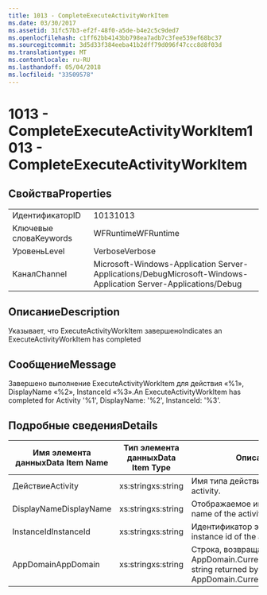 ```yaml
---
title: 1013 - CompleteExecuteActivityWorkItem
ms.date: 03/30/2017
ms.assetid: 31fc57b3-ef2f-48f0-a5de-b4e2c5c9ded7
ms.openlocfilehash: c1ff62bb4143bb798ea7adb7c3fee539ef68bc37
ms.sourcegitcommit: 3d5d33f384eeba41b2dff79d096f47ccc8d8f03d
ms.translationtype: MT
ms.contentlocale: ru-RU
ms.lasthandoff: 05/04/2018
ms.locfileid: "33509578"
---
```

# <a name="1013---completeexecuteactivityworkitem"></a><span data-ttu-id="f39d5-102">1013 - CompleteExecuteActivityWorkItem</span><span class="sxs-lookup"><span data-stu-id="f39d5-102">1013 - CompleteExecuteActivityWorkItem</span></span>
## <a name="properties"></a><span data-ttu-id="f39d5-103">Свойства</span><span class="sxs-lookup"><span data-stu-id="f39d5-103">Properties</span></span>  
  
|||  
|-|-|  
|<span data-ttu-id="f39d5-104">Идентификатор</span><span class="sxs-lookup"><span data-stu-id="f39d5-104">ID</span></span>|<span data-ttu-id="f39d5-105">1013</span><span class="sxs-lookup"><span data-stu-id="f39d5-105">1013</span></span>|  
|<span data-ttu-id="f39d5-106">Ключевые слова</span><span class="sxs-lookup"><span data-stu-id="f39d5-106">Keywords</span></span>|<span data-ttu-id="f39d5-107">WFRuntime</span><span class="sxs-lookup"><span data-stu-id="f39d5-107">WFRuntime</span></span>|  
|<span data-ttu-id="f39d5-108">Уровень</span><span class="sxs-lookup"><span data-stu-id="f39d5-108">Level</span></span>|<span data-ttu-id="f39d5-109">Verbose</span><span class="sxs-lookup"><span data-stu-id="f39d5-109">Verbose</span></span>|  
|<span data-ttu-id="f39d5-110">Канал</span><span class="sxs-lookup"><span data-stu-id="f39d5-110">Channel</span></span>|<span data-ttu-id="f39d5-111">Microsoft-Windows-Application Server-Applications/Debug</span><span class="sxs-lookup"><span data-stu-id="f39d5-111">Microsoft-Windows-Application Server-Applications/Debug</span></span>|  
  
## <a name="description"></a><span data-ttu-id="f39d5-112">Описание</span><span class="sxs-lookup"><span data-stu-id="f39d5-112">Description</span></span>  
 <span data-ttu-id="f39d5-113">Указывает, что ExecuteActivityWorkItem завершено</span><span class="sxs-lookup"><span data-stu-id="f39d5-113">Indicates an ExecuteActivityWorkItem has completed</span></span>  
  
## <a name="message"></a><span data-ttu-id="f39d5-114">Сообщение</span><span class="sxs-lookup"><span data-stu-id="f39d5-114">Message</span></span>  
 <span data-ttu-id="f39d5-115">Завершено выполнение ExecuteActivityWorkItem для действия «%1», DisplayName «%2», InstanceId «%3».</span><span class="sxs-lookup"><span data-stu-id="f39d5-115">An ExecuteActivityWorkItem has completed for Activity '%1', DisplayName: '%2', InstanceId: '%3'.</span></span>  
  
## <a name="details"></a><span data-ttu-id="f39d5-116">Подробные сведения</span><span class="sxs-lookup"><span data-stu-id="f39d5-116">Details</span></span>  
  
|<span data-ttu-id="f39d5-117">Имя элемента данных</span><span class="sxs-lookup"><span data-stu-id="f39d5-117">Data Item Name</span></span>|<span data-ttu-id="f39d5-118">Тип элемента данных</span><span class="sxs-lookup"><span data-stu-id="f39d5-118">Data Item Type</span></span>|<span data-ttu-id="f39d5-119">Описание</span><span class="sxs-lookup"><span data-stu-id="f39d5-119">Description</span></span>|  
|--------------------|--------------------|-----------------|  
|<span data-ttu-id="f39d5-120">Действие</span><span class="sxs-lookup"><span data-stu-id="f39d5-120">Activity</span></span>|<span data-ttu-id="f39d5-121">xs:string</span><span class="sxs-lookup"><span data-stu-id="f39d5-121">xs:string</span></span>|<span data-ttu-id="f39d5-122">Имя типа действия.</span><span class="sxs-lookup"><span data-stu-id="f39d5-122">The type name of the activity.</span></span>|  
|<span data-ttu-id="f39d5-123">DisplayName</span><span class="sxs-lookup"><span data-stu-id="f39d5-123">DisplayName</span></span>|<span data-ttu-id="f39d5-124">xs:string</span><span class="sxs-lookup"><span data-stu-id="f39d5-124">xs:string</span></span>|<span data-ttu-id="f39d5-125">Отображаемое имя действия.</span><span class="sxs-lookup"><span data-stu-id="f39d5-125">The display name of the activity.</span></span>|  
|<span data-ttu-id="f39d5-126">InstanceId</span><span class="sxs-lookup"><span data-stu-id="f39d5-126">InstanceId</span></span>|<span data-ttu-id="f39d5-127">xs:string</span><span class="sxs-lookup"><span data-stu-id="f39d5-127">xs:string</span></span>|<span data-ttu-id="f39d5-128">Идентификатор экземпляра действия.</span><span class="sxs-lookup"><span data-stu-id="f39d5-128">The instance id of the activity.</span></span>|  
|<span data-ttu-id="f39d5-129">AppDomain</span><span class="sxs-lookup"><span data-stu-id="f39d5-129">AppDomain</span></span>|<span data-ttu-id="f39d5-130">xs:string</span><span class="sxs-lookup"><span data-stu-id="f39d5-130">xs:string</span></span>|<span data-ttu-id="f39d5-131">Строка, возвращаемая AppDomain.CurrentDomain.FriendlyName.</span><span class="sxs-lookup"><span data-stu-id="f39d5-131">The string returned by AppDomain.CurrentDomain.FriendlyName.</span></span>|
